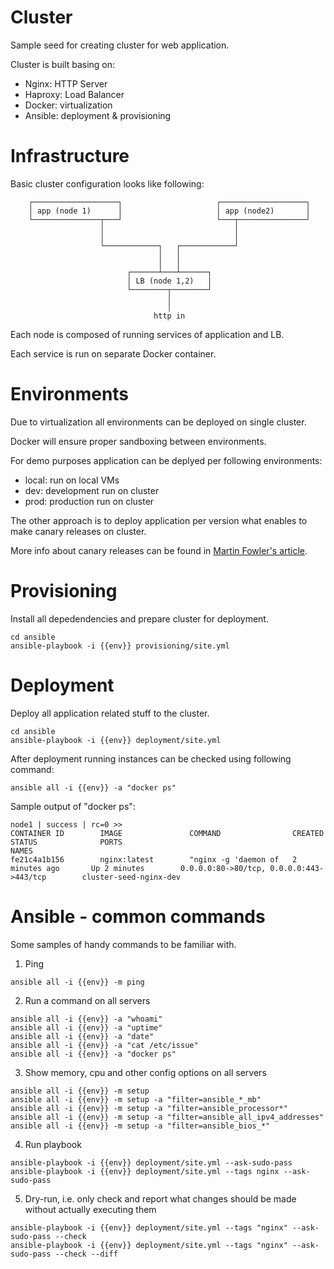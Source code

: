 # Cluster

Sample seed for creating cluster for web application.

Cluster is built basing on:
- Nginx: HTTP Server
- Haproxy: Load Balancer
- Docker: virtualization 
- Ansible: deployment & provisioning

# Infrastructure

Basic cluster configuration looks like following:

```preformated
    ┌───────────────────┐                     ┌───────────────────┐
    │ app (node 1)      │                     │ app (node2)       │
    └───────────────┬───┘                     └───┬───────────────┘
                    │                             │
                    │                             │
                    └────────────┐   ┌────────────┘
                                 │   │
                                 │   │
                          ┌──────┴───┴──────┐
                          │ LB (node 1,2)   │
                          └────────┬────────┘
                                   │
                                   │
                                http in
```

Each node is composed of running services of application and LB.

Each service is run on separate Docker container.

# Environments 

Due to virtualization all environments can be deployed on single cluster.

Docker will ensure proper sandboxing between environments.

For demo purposes application can be deplyed per following environments:

- local: run on local VMs
- dev: development run on cluster
- prod: production run on cluster

The other approach is to deploy application per version what enables to make canary releases on cluster.

More info about canary releases can be found in [Martin Fowler's article](http://martinfowler.com/bliki/CanaryRelease.html).


# Provisioning

Install all depedendencies and prepare cluster for deployment.

```shell
cd ansible
ansible-playbook -i {{env}} provisioning/site.yml
```

# Deployment

Deploy all application related stuff to the cluster. 

```shell
cd ansible
ansible-playbook -i {{env}} deployment/site.yml
```

After deployment running instances can be checked using following command:

```shell 
ansible all -i {{env}} -a "docker ps"
```

Sample output of "docker ps":

```preformated
node1 | success | rc=0 >>
CONTAINER ID        IMAGE               COMMAND                CREATED             STATUS              PORTS                                           NAMES
fe21c4a1b156        nginx:latest        "nginx -g 'daemon of   2 minutes ago       Up 2 minutes        0.0.0.0:80->80/tcp, 0.0.0.0:443->443/tcp        cluster-seed-nginx-dev
```


# Ansible - common commands

Some samples of handy commands to be familiar with. 

1) Ping

```shell
ansible all -i {{env}} -m ping
```

2) Run a command on all servers

```shell
ansible all -i {{env}} -a "whoami"
ansible all -i {{env}} -a "uptime"
ansible all -i {{env}} -a "date"
ansible all -i {{env}} -a "cat /etc/issue"
ansible all -i {{env}} -a "docker ps"
```

3) Show memory, cpu and other config options on all servers

```shell
ansible all -i {{env}} -m setup
ansible all -i {{env}} -m setup -a "filter=ansible_*_mb"
ansible all -i {{env}} -m setup -a "filter=ansible_processor*"
ansible all -i {{env}} -m setup -a "filter=ansible_all_ipv4_addresses"
ansible all -i {{env}} -m setup -a "filter=ansible_bios_*"
```

4) Run playbook

```shell
ansible-playbook -i {{env}} deployment/site.yml --ask-sudo-pass
ansible-playbook -i {{env}} deployment/site.yml --tags nginx --ask-sudo-pass
```

5) Dry-run, i.e. only check and report what changes should be made without actually executing them

```shell
ansible-playbook -i {{env}} deployment/site.yml --tags "nginx" --ask-sudo-pass --check
ansible-playbook -i {{env}} deployment/site.yml --tags "nginx" --ask-sudo-pass --check --diff
```



